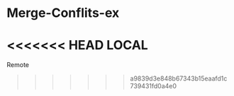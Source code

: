 # Merge-Conflits-ex
<<<<<<< HEAD
LOCAL
=======
Remote
>>>>>>> a9839d3e848b67343b15eaafd1c739431fd0a4e0
